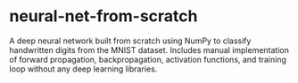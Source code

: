 # neural-net-from-scratch
A deep neural network built from scratch using NumPy to classify handwritten digits from the MNIST dataset. Includes manual implementation of forward propagation, backpropagation, activation functions, and training loop without any deep learning libraries.
